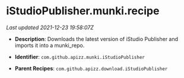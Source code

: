 # iStudioPublisher.munki.recipe

_Last updated 2021-12-23 19:58:07Z_

- **Description**: Downloads the latest version of iStudio Publisher and imports it into a munki_repo.

- **Identifier**: `com.github.apizz.munki.iStudioPublisher`

- **Parent Recipes**: `com.github.apizz.download.iStudioPublisher`